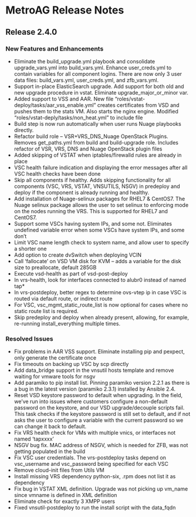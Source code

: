 # MetroAG Release Notes
## Release 2.4.0
### New Features and Enhancements
* Eliminate the build_upgrade.yml playbook and consolidate upgrade_vars.yml into build_vars.yml. Enhance user_creds.yml to contain variables for all component logins. There are now only 3 user data files: build_vars.yml, user_creds.yml, and zfb_vars.yml.
* Support in-place ElasticSearch upgrade. Add support for both old and new upgrade procedure in vstat. Eliminate upgrade_major_or_minor var.
* Added support to VSS and AAR. New file “roles/vstat-deploy/tasks/aar_vss_enable.yml” creates certificates from VSD and pushes them to the stats VM. Also starts the nginx engine. Modified “roles/vstat-deply/tasks/non_heat.yml” to include file
* Build step is now run automatically when user runs Nuage playbooks directly.
* Refactor build role – VSR+VRS_DNS_Nuage OpenStack Plugins. Removes get_paths.yml from build and build-upgrade role. Includes refactor of VSR, VRS, DNS and Nuage OpenStack plugin files
* Added skipping of VSTAT when iptables/firewalld rules are already in place
* VSC health failure indication and displaying the error messages after all VSC health checks have been done
* Skip all components if healthy. Adds skipping functionality for all components (VSC, VRS, VSTAT, VNSUTILS, NSGV) in predeploy and deploy if the component is already running and healthy.
* Add installation of Nuage-selinux packages for RHEL7 & CentOS7. The Nuage selinux package allows the user to set selinux to enforcing mode on the nodes running the VRS. This is supported for RHEL7 and CentOS7.
* Support some VSCs having system IPs, and some not. Eliminates undefined variable error when some VSCs have system IPs, and some don’t
* Limit VSC name length check to system name, and allow user to specify a shorter one
* Add option to create dvSwitch when deploying VCIN
* Call ‘fallocate’ on VSD VM disk for KVM – adds a variable for the disk size to preallocate, default 285GB
* Execute vsd-health as part of vsd-post-deploy
* In vrs-health, look for interfaces connected to alubr0 instead of named tap*
* In vrs-postdeploy, better regex to determine ovs-vtep ip in case VSC is routed via default route, or indirect route
* For VSC, vsc_mgmt_static_route_list is now optional for cases where no static route list is required.
* Skip predeploy and deploy when already present, allowing, for example, re-running install_everything multiple times.

### Resolved Issues
* Fix problems in AAR VSS support. Eliminate installing pip and pexpect, only generate the certificate once
* Fix timeouts on backing up VSC by scp directly
* Add data_bridge support in the vnsutil hosts template and remove waiting for vmware tools for nsgv
* Add paramiko to pip install list. Pinning paramiko version 2.2.1 as there is a bug in the latest version (paramiko 2.3.1) installed by Ansible 2.4.
* Reset VSD keystore password to default when upgrading. In the field, we’ve run into issues where customers configure a non-default password on the keystore, and our VSD upgrade/decouple scripts fail. This task checks if the keystore password is still set to default, and if not asks the user to configure a variable with the current password so we can change it back to default.
* Fix VRS health check for VMs with multiple vnics, or interfaces not named ‘tapxxxx’
* NSGV bug fix. MAC address of NSGV, which is needed for ZFB, was not getting populated in the build
* Fix VSC user credentials. The vrs-postdeploy tasks depend on vsc_username and vsc_password being specified for each VSC
* Remove cloud-init files from Utils VM
* Install missing VRS dependency python-six, .rpm does not list it as dependency
* Fix bug in VSTAT XML definition. Upgrade was not picking up vm_name since vmname is defined in XML definition
* Eliminate check for exactly 3 XMPP users
* Fixed vnsutil-postdeploy to run the install script with the data_fqdn
